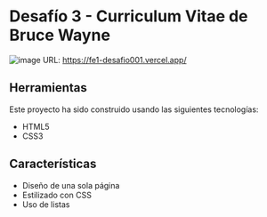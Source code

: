 # Desafío 3 - Curriculum Vitae de Bruce Wayne
![image](https://github.com/laurasmendozad/Front-End/assets/58611097/a00d621e-a366-46ec-b459-36b16deaded0)
URL: https://fe1-desafio001.vercel.app/

## Herramientas
Este proyecto ha sido construido usando las siguientes tecnologías:
- HTML5
- CSS3

## Características
- Diseño de una sola página
- Estilizado con CSS
- Uso de listas
